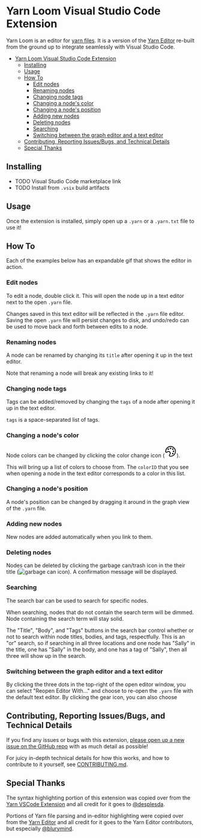 # Yarn Loom Visual Studio Code Extension

Yarn Loom is an editor for [yarn files](https://yarnspinner.dev/). It is a version of the [Yarn Editor](https://github.com/YarnSpinnerTool/YarnEditor) re-built from the ground up to integrate seamlessly with Visual Studio Code.

- [Yarn Loom Visual Studio Code Extension](#yarn-loom-visual-studio-code-extension)
  - [Installing](#installing)
  - [Usage](#usage)
  - [How To](#how-to)
    - [Edit nodes](#edit-nodes)
    - [Renaming nodes](#renaming-nodes)
    - [Changing node tags](#changing-node-tags)
    - [Changing a node's color](#changing-a-nodes-color)
    - [Changing a node's position](#changing-a-nodes-position)
    - [Adding new nodes](#adding-new-nodes)
    - [Deleting nodes](#deleting-nodes)
    - [Searching](#searching)
    - [Switching between the graph editor and a text editor](#switching-between-the-graph-editor-and-a-text-editor)
  - [Contributing, Reporting Issues/Bugs, and Technical Details](#contributing-reporting-issuesbugs-and-technical-details)
  - [Special Thanks](#special-thanks)

## Installing

- TODO Visual Studio Code marketplace link
- TODO Install from `.vsix` build artifacts

## Usage

Once the extension is installed, simply open up a `.yarn` or a `.yarn.txt` file to use it!

## How To

Each of the examples below has an expandable gif that shows the editor in action.

### Edit nodes

To edit a node, double click it. This will open the node up in a text editor next to the open `.yarn` file.

Changes saved in this text editor will be reflected in the `.yarn` file editor. Saving the open `.yarn` file will persist changes to disk, and undo/redo can be used to move back and forth between edits to a node.

### Renaming nodes

A node can be renamed by changing its `title` after opening it up in the text editor.

Note that renaming a node will break any existing links to it!

### Changing node tags

Tags can be added/removed by changing the `tags` of a node after opening it up in the text editor.

`tags` is a space-separated list of tags.

### Changing a node's color

Node colors can be changed by clicking the color change icon (![color change icon](./loom-editor/src/icons/symbol-color.svg)).

This will bring up a list of colors to choose from. The `colorID` that you see when opening a node in the text editor corresponds to a color in this list.

### Changing a node's position

A node's position can be changed by dragging it around in the graph view of the `.yarn` file.

### Adding new nodes

New nodes are added automatically when you link to them.

### Deleting nodes

Nodes can be deleted by clicking the garbage can/trash icon in the their title (![garbage can icon](./loom-editor.loom-editor/src/icons/trash.svg)). A confirmation message will be displayed.

### Searching

The search bar can be used to search for specific nodes.

When searching, nodes that do not contain the search term will be dimmed. Node containing the search term will stay solid.

The "Title", "Body", and "Tags" buttons in the search bar control whether or not to search within node titles, bodies, and tags, respectfully. This is an "or" search, so if searching in all three locations and one node has "Sally" in the title, one has "Sally" in the body, and one has a tag of "Sally", then all three will show up in the search.

### Switching between the graph editor and a text editor

By clicking the three dots in the top-right of the open editor window, you can select "Reopen Editor With..." and choose to re-open the `.yarn` file with the default text editor. By clicking the gear icon, you can also choose

## Contributing, Reporting Issues/Bugs, and Technical Details

If you find any issues or bugs with this extension, [please open up a new issue on the GitHub repo](https://github.com/TranquilMarmot/YarnLoom/issues/new) with as much detail as possible!

For juicy in-depth technical details for how this works, and how to contribute to it yourself, see [CONTRIBUTING.md](./CONTRIBUTING.md).

## Special Thanks

The syntax highlighting portion of this extension was copied over from the [Yarn VSCode Extension](https://github.com/YarnSpinnerTool/VSCodeExtension) and all credit for it goes to [@desplesda](https://github.com/desplesda).

Portions of Yarn file parsing and in-editor highlighting were copied over from the [Yarn Editor](https://github.com/YarnSpinnerTool/YarnEditor) and all credit for it goes to the Yarn Editor contributors, but especially [@blurymind](https://github.com/blurymind).
